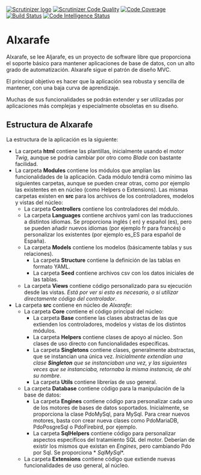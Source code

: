 [![Scrutinizer logo](https://scrutinizer-ci.com/images/logo.png)](https://scrutinizer-ci.com/g/rsanjoseo/alxarafe/?branch=main)
[![Scrutinizer Code Quality](https://scrutinizer-ci.com/g/rsanjoseo/alxarafe/badges/quality-score.png?b=main)](https://scrutinizer-ci.com/g/rsanjoseo/alxarafe/?branch=main)
[![Code Coverage](https://scrutinizer-ci.com/g/rsanjoseo/alxarafe/badges/coverage.png?b=main)](https://scrutinizer-ci.com/g/rsanjoseo/alxarafe/?branch=main)
[![Build Status](https://scrutinizer-ci.com/g/rsanjoseo/alxarafe/badges/build.png?b=main)](https://scrutinizer-ci.com/g/rsanjoseo/alxarafe/build-status/main)
[![Code Intelligence Status](https://scrutinizer-ci.com/g/rsanjoseo/alxarafe/badges/code-intelligence.svg?b=main)](https://scrutinizer-ci.com/code-intelligence)

# Alxarafe

Alxarafe, se lee Aljarafe, es un proyecto de software libre que proporciona el soporte básico
para mantener aplicaciones de base de datos, con un alto grado de automatización. Alxarafe
sigue el patrón de diseño MVC.

El principal objetivo es hacer que la aplicación sea robusta y sencilla de mantener, con una
baja curva de aprendizaje.

Muchas de sus funcionalidades se podrán extender y ser utilizadas por aplicaciones más
complejas y especialmente obsoletas en su diseño.

## Estructura de Alxarafe

La estructura de la aplicación es la siguiente:

- La carpeta **html** contiene las plantillas, inicialmente usando el motor *Twig*, aunque se podría cambiar por otro
  como *Blade* con bastante facilidad.
- La carpeta **Modules** contiene los módulos que amplían las funcionalidades de la aplicación. Cada módulo tendrá como
  mínimo las siguientes carpetas, aunque se pueden crear otras, como por ejemplo las existentes en en núcleo (como
  Helpers o Extensions). Las mismas carpetas existen en **src** para los archivos de los controladores, modelos y vistas
  del núcleo:
    - La carpeta **Controllers** contiene los controladores del módulo.
    - La carpeta **Languages** contiene archivos yaml con las traducciones a distintos idiomas. Se proporciona inglés (
      en) y español (es), pero se pueden añadir nuevos idiomas (por ejemplo fr para francés) o personalizar los
      existentes (por ejemplo es_ES para español de España).
    - La carpeta **Models** contiene los modelos (básicamente tablas y sus relaciones).
        - La carpeta **Structure** contiene la definición de las tablas en formato YAML.
        - La carpeta **Seed** contiene archivos csv con los datos iniciales de las tablas.
    - La carpeta **Views** contiene código personalizado para su ejecución desde las vistas. *Está por ver si esto es
      necesario, o si utilizar directamente código del controlador*.
- La carpeta **src** contiene en núcleo de *Alxarafe*:
    - La carpeta **Core** contiene el código principal del núcleo:
        - La carpeta **Base** contiene las clases abstractas de las que extienden los controladores, modelos y vistas de
          los distintos módulos.
        - La carpeta **Helpers** contiene clases de apoyo al núcleo. Son clases de uso directo con funcionalidades
          específicas.
        - La carpeta **Singletons** contiene clases, generalmente abstractas, que se instancian una única vez.
          *Inicialmente extendían una clase **Singleton** que se instanciaban una vez, y las siguientes veces que se
          instanciaba, retornaba la misma instancia, de ahí su nombre*.
        - La carpeta **Utils** contiene librerías de uso general.
    - La carpeta **Database** contiene código para la manipulación de la base de datos:
        - La carpeta **Engines** contiene código para personalizar cada uno de los motores de bases de datos soportados.
          Inicialmente, se proporciona la clase PdoMySql, para MySql. Para crear nuevos motores, basta con crear nueva
          clases como PdoMariaDB, PdoPosgreSql o PdoFirebird, por ejemplo.
        - La carpeta **SqlHelpers** contiene código para personalizar aspectos específicos del tratamiento SQL del
          motor. Deberían de existir los mismos que existan en *Engines*, pero cambiando Pdo por Sql. Se proporciona *
          *SqlMySql**.
    - La carpeta **Extensions** contiene código que extiende nuevas funcionalidades de uso general, al núcleo.